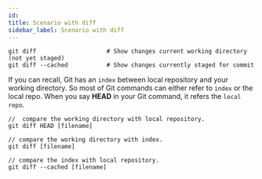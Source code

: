```yaml
---
id:
title: Scenario with diff
sidebar_label: Scenario with diff
---
```


```
git diff                    # Show changes current working directory (not yet staged)
git diff --cached           # Show changes currently staged for commit
```


If you can recall, Git has an `index` between local repository and your working directory. So most of Git commands can either refer to `index` or the local repo. When you say **HEAD** in your Git command, it refers the `local repo`.

```
//  compare the working directory with local repository.
git diff HEAD [filename]

// compare the working directory with index.
git diff [filename]

// compare the index with local repository.
git diff --cached [filename]

```
